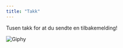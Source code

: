 ```yaml
---
title: "Takk"
---
```


Tusen takk for at du sendte en tilbakemelding!

![Giphy](https://media.giphy.com/media/osjgQPWRx3cac/giphy.gif "Via Giphy")

